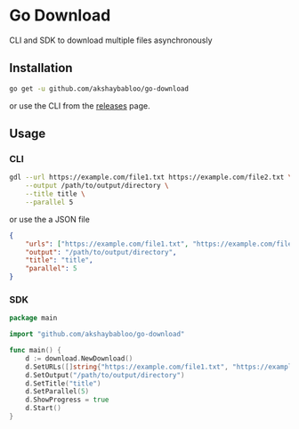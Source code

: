 # Go Download

CLI and SDK to download multiple files asynchronously

## Installation

```bash
go get -u github.com/akshaybabloo/go-download
```

or use the CLI from the [releases](https://github.com/akshaybabloo/go-download/releases) page.

## Usage

### CLI

```bash
gdl --url https://example.com/file1.txt https://example.com/file2.txt \
    --output /path/to/output/directory \
    --title title \
    --parallel 5
```

or use the a JSON file

```json
{
    "urls": ["https://example.com/file1.txt", "https://example.com/file2.txt"],
    "output": "/path/to/output/directory",
    "title": "title",
    "parallel": 5
}
```

### SDK

```go
package main

import "github.com/akshaybabloo/go-download"

func main() {
    d := download.NewDownload()
    d.SetURLs([]string{"https://example.com/file1.txt", "https://example.com/file2.txt"})
    d.SetOutput("/path/to/output/directory")
    d.SetTitle("title")
    d.SetParallel(5)
	d.ShowProgress = true
    d.Start()
}
```
